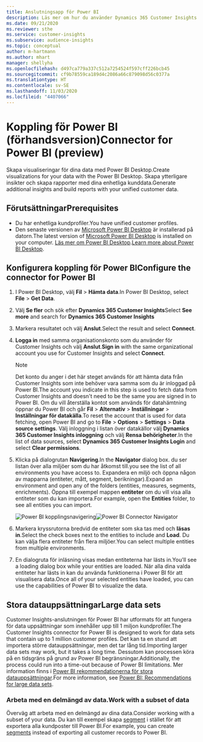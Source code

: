 ```yaml
---
title: Anslutningsapp för Power BI
description: Läs mer om hur du använder Dynamics 365 Customer Insights anslutningsprogram i Power BI.
ms.date: 09/21/2020
ms.reviewer: sthe
ms.service: customer-insights
ms.subservice: audience-insights
ms.topic: conceptual
author: m-hartmann
ms.author: mhart
manager: shellyha
ms.openlocfilehash: d497ca779a337c512a7254524f597cff226bcb45
ms.sourcegitcommit: cf9b78559ca189d4c2086a66c879098d56c0377a
ms.translationtype: HT
ms.contentlocale: sv-SE
ms.lasthandoff: 11/03/2020
ms.locfileid: "4407066"
---
```

# <a name="connector-for-power-bi-preview"></a><span data-ttu-id="d70c2-103">Koppling för Power BI (förhandsversion)</span><span class="sxs-lookup"><span data-stu-id="d70c2-103">Connector for Power BI (preview)</span></span>

<span data-ttu-id="d70c2-104">Skapa visualiseringar för dina data med Power BI Desktop.</span><span class="sxs-lookup"><span data-stu-id="d70c2-104">Create visualizations for your data with the Power BI Desktop.</span></span> <span data-ttu-id="d70c2-105">Skapa ytterligare insikter och skapa rapporter med dina enhetliga kunddata.</span><span class="sxs-lookup"><span data-stu-id="d70c2-105">Generate additional insights and build reports with your unified customer data.</span></span>

## <a name="prerequisites"></a><span data-ttu-id="d70c2-106">Förutsättningar</span><span class="sxs-lookup"><span data-stu-id="d70c2-106">Prerequisites</span></span>

- <span data-ttu-id="d70c2-107">Du har enhetliga kundprofiler.</span><span class="sxs-lookup"><span data-stu-id="d70c2-107">You have unified customer profiles.</span></span>
- <span data-ttu-id="d70c2-108">Den senaste versionen av [Microsoft Power BI Desktop](https://powerbi.microsoft.com/desktop/) är installerad på datorn.</span><span class="sxs-lookup"><span data-stu-id="d70c2-108">The latest version of [Microsoft Power BI Desktop](https://powerbi.microsoft.com/desktop/) is installed on your computer.</span></span> <span data-ttu-id="d70c2-109">[Läs mer om Power BI Desktop](https://docs.microsoft.com/power-bi/desktop-what-is-desktop).</span><span class="sxs-lookup"><span data-stu-id="d70c2-109">[Learn more about Power BI Desktop](https://docs.microsoft.com/power-bi/desktop-what-is-desktop).</span></span>

## <a name="configure-the-connector-for-power-bi"></a><span data-ttu-id="d70c2-110">Konfigurera koppling för Power BI</span><span class="sxs-lookup"><span data-stu-id="d70c2-110">Configure the connector for Power BI</span></span>

1. <span data-ttu-id="d70c2-111">I Power BI Desktop, välj **Fil** > **Hämta data**.</span><span class="sxs-lookup"><span data-stu-id="d70c2-111">In Power BI Desktop, select **File** > **Get Data**.</span></span>

1. <span data-ttu-id="d70c2-112">Välj **Se fler** och sök efter **Dynamics 365 Customer Insights**</span><span class="sxs-lookup"><span data-stu-id="d70c2-112">Select **See more** and search for **Dynamics 365 Customer Insights**</span></span>

1. <span data-ttu-id="d70c2-113">Markera resultatet och välj **Anslut**.</span><span class="sxs-lookup"><span data-stu-id="d70c2-113">Select the result and select **Connect**.</span></span>

1. <span data-ttu-id="d70c2-114">**Logga in** med samma organisationskonto som du använder för Customer Insights och välj **Anslut**.</span><span class="sxs-lookup"><span data-stu-id="d70c2-114">**Sign in** with the same organizational account you use for Customer Insights and select **Connect**.</span></span>
   > [!NOTE]
   > <span data-ttu-id="d70c2-115">Det konto du anger i det här steget används för att hämta data från Customer Insights som inte behöver vara samma som du är inloggad på Power BI.</span><span class="sxs-lookup"><span data-stu-id="d70c2-115">The account you indicate in this step is used to fetch data from Customer Insights and doesn't need to be the same you are signed in to Power BI.</span></span> <span data-ttu-id="d70c2-116">Om du vill återställa kontot som används för datahämtning öppnar du Power BI och går **Fil** > **Alternativ** > **Inställningar** > **Inställningar för datakälla**.</span><span class="sxs-lookup"><span data-stu-id="d70c2-116">To reset the account that is used for data fetching, open Power BI and go to **File** > **Options** > **Settings** > **Data source settings**.</span></span> <span data-ttu-id="d70c2-117">Välj inloggning i listan över datakällor välj **Dynamics 365 Customer Insights inloggning** och välj **Rensa behörigheter**.</span><span class="sxs-lookup"><span data-stu-id="d70c2-117">In the list of data sources, select **Dynamics 365 Customer Insights Login** and select **Clear permissions**.</span></span>  

1. <span data-ttu-id="d70c2-118">Klicka på dialogrutan **Navigering**.</span><span class="sxs-lookup"><span data-stu-id="d70c2-118">In the **Navigator** dialog box.</span></span> <span data-ttu-id="d70c2-119">du ser listan över alla miljöer som du har åtkomst till.</span><span class="sxs-lookup"><span data-stu-id="d70c2-119">you see the list of all environments you have access to.</span></span> <span data-ttu-id="d70c2-120">Expandera en miljö och öppna någon av mapparna (entiteter, mått, segment, berikningar).</span><span class="sxs-lookup"><span data-stu-id="d70c2-120">Expand an environment and open any of the folders (entities, measures, segments, enrichments).</span></span> <span data-ttu-id="d70c2-121">Öppna till exempel mappen **entiteter** om du vill visa alla entiteter som du kan importera.</span><span class="sxs-lookup"><span data-stu-id="d70c2-121">For example, open the **Entities** folder, to see all entities you can import.</span></span>

   <span data-ttu-id="d70c2-122">![Power BI kopplingsnavigering](media/power-bi-navigator.png "Power BI kopplingsnavigering")</span><span class="sxs-lookup"><span data-stu-id="d70c2-122">![Power BI Connector Navigator](media/power-bi-navigator.png "Power BI Connector Navigator")</span></span>

1. <span data-ttu-id="d70c2-123">Markera kryssrutorna bredvid de entiteter som ska tas med och **läsas in**.</span><span class="sxs-lookup"><span data-stu-id="d70c2-123">Select the check boxes next to the entities to include and **Load**.</span></span> <span data-ttu-id="d70c2-124">Du kan välja flera entiteter från flera miljöer.</span><span class="sxs-lookup"><span data-stu-id="d70c2-124">You can select multiple entities from multiple environments.</span></span>

1. <span data-ttu-id="d70c2-125">En dialogruta för inläsning visas medan entiteterna har lästs in.</span><span class="sxs-lookup"><span data-stu-id="d70c2-125">You'll see a loading dialog box while your entities are loaded.</span></span> <span data-ttu-id="d70c2-126">När alla dina valda entiteter har lästs in kan du använda funktionerna i Power BI för att visualisera data.</span><span class="sxs-lookup"><span data-stu-id="d70c2-126">Once all of your selected entities have loaded, you can use the capabilities of Power BI to visualize the data.</span></span>

## <a name="large-data-sets"></a><span data-ttu-id="d70c2-127">Stora datauppsättningar</span><span class="sxs-lookup"><span data-stu-id="d70c2-127">Large data sets</span></span>

<span data-ttu-id="d70c2-128">Customer Insights-anslutningen för Power BI har utformats för att fungera för data uppsättningar som innehåller upp till 1 miljon kundprofiler.</span><span class="sxs-lookup"><span data-stu-id="d70c2-128">The Customer Insights connector for Power BI is designed to work for data sets that contain up to 1 million customer profiles.</span></span> <span data-ttu-id="d70c2-129">Det kan ta en stund att importera större datauppsättningar, men det tar lång tid.</span><span class="sxs-lookup"><span data-stu-id="d70c2-129">Importing larger data sets may work, but it takes a long time.</span></span> <span data-ttu-id="d70c2-130">Dessutom kan processen köra på en tidsgräns på grund av Power BI begränsningar.</span><span class="sxs-lookup"><span data-stu-id="d70c2-130">Additionally, the process could run into a time-out because of Power BI limitations.</span></span> <span data-ttu-id="d70c2-131">Mer information finns i [Power BI rekommendationerna för stora datauppsättningar](https://docs.microsoft.com/power-bi/admin/service-premium-what-is#large-datasets).</span><span class="sxs-lookup"><span data-stu-id="d70c2-131">For more information, see [Power BI: Recommendations for large data sets](https://docs.microsoft.com/power-bi/admin/service-premium-what-is#large-datasets).</span></span> 

### <a name="work-with-a-subset-of-data"></a><span data-ttu-id="d70c2-132">Arbeta med en delmängd av data.</span><span class="sxs-lookup"><span data-stu-id="d70c2-132">Work with a subset of data</span></span>

<span data-ttu-id="d70c2-133">Överväg att arbeta med en delmängd av dina data.</span><span class="sxs-lookup"><span data-stu-id="d70c2-133">Consider working with a subset of your data.</span></span> <span data-ttu-id="d70c2-134">Du kan till exempel skapa [segment](segments.md) i stället för att exportera alla kundposter till Power BI.</span><span class="sxs-lookup"><span data-stu-id="d70c2-134">For example, you can create [segments](segments.md) instead of exporting all customer records to Power BI.</span></span>
